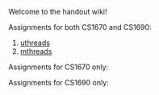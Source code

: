 Welcome to the handout wiki!

Assignments for both CS1670 and CS1690:
1. [uthreads](https://github.com/brown-cs1690/handout/wiki/uthreads)
2. [mthreads](https://github.com/brown-cs1690/handout/wiki/mthreads)

Assignments for CS1670 only:

Assignments for CS1690 only:
